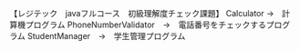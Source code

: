 【レジテック　javaフルコース　初級理解度チェック課題】
Calculator →　計算機プログラム
PhoneNumberValidator　→　電話番号をチェックするプログラム
StudentManager　→　学生管理プログラム
